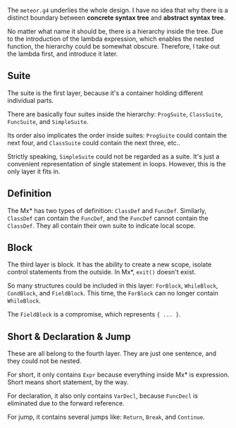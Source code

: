 The `meteor.g4` underlies the whole design.
I have no idea that why there is a distinct boundary between **concrete syntax tree** and **abstract syntax tree**.

No matter what name it should be, there is a hierarchy inside the tree.
Due to the introduction of the lambda expression, which enables the nested function, the hierarchy could be somewhat
obscure.
Therefore, I take out the lambda first, and introduce it later.

## Suite

The suite is the first layer, because it's a container holding different individual parts.

There are basically four suites inside the hierarchy: `ProgSuite`, `ClassSuite`, `FuncSuite`, and `SimpleSuite`.

Its order also implicates the order inside suites: `ProgSuite` could contain the next four, and `ClassSuite` could
contain the next three, etc..

Strictly speaking, `SimpleSuite` could not be regarded as a suite.
It's just a convenient representation of single statement in loops.
However, this is the only layer it fits in.

## Definition

The Mx* has two types of definition: `ClassDef` and `FuncDef`.
Similarly, `ClassDef` can contain the `FuncDef`, and the `FuncDef` cannot contain the `ClassDef`. They all contain
their own suite to indicate local scope.

## Block

The third layer is block. It has the ability to create a new scope, isolate control statements from the
outside.
In Mx*, `exit()` doesn't exist.

So many structures could be included in this layer: `ForBlock`, `WhileBlock`, `CondBlock`, and `FieldBlock`.
This time, the `ForBlock` can no longer contain `WhileBlock`.

The `FieldBlock` is a compromise, which represents `{ ... }`.

## Short & Declaration & Jump

These are all belong to the fourth layer. They are just one sentence, and they could not be nested.

For short, it only contains `Expr` because everything inside Mx* is expression. Short means short statement, by the way.

For declaration, it also only contains `VarDecl`, because `FuncDecl` is eliminated due to the forward reference.

For jump, it contains several jumps like: `Return`, `Break`, and `Continue`. 
